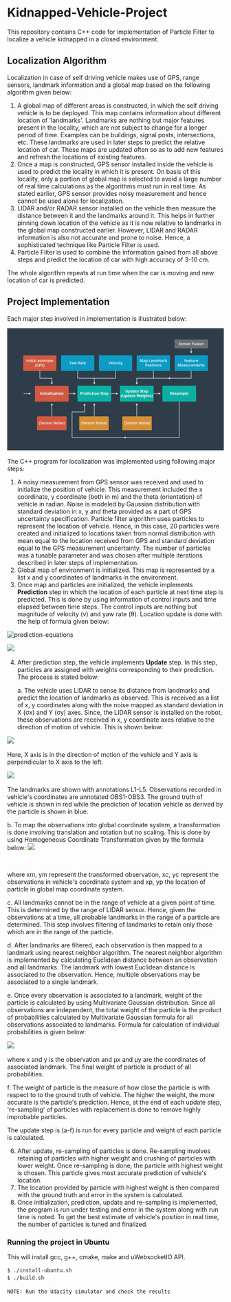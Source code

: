 # Kidnapped-Vehicle-Project

This repository contains C++ code for implementation of Particle Filter to localize a vehicle kidnapped in a closed environment. 

## Localization Algorithm

Localization in case of self driving vehicle makes use of GPS, range sensors, landmark information and a global map based on the following algorithm given below:

1. A global map of different areas is constructed, in which the self driving vehicle is to be deployed. This map contains information about different location of 'landmarks'. Landmarks are nothing but major features present in the locality, which are not subject to change for a longer period of time. Examples can be buildings, signal posts, intersections, etc. These landmarks are used in later steps to predict the relative location of car. These maps are updated often so as to add new features and refresh the locations of existing features.
2. Once a map is constructed, GPS sensor installed inside the vehicle is used to predict the locality in which it is present. On basis of this locality, only a portion of global map is selected to avoid a large number of real time calculations as the algorithms must run in real time. As stated earlier, GPS sensor provides noisy measurement and hence cannot be used alone for localization.
3. LIDAR and/or RADAR sensor installed on the vehicle then measure the distance between it and the landmarks around it. This helps in further pinning down location of the vehicle as it is now relative to landmarks in the global map constructed earlier. However, LIDAR and RADAR information is also not accurate and prone to noise. Hence, a sophisticated technique like Particle Filter is used.
4. Particle Filter is used to combine the information gained from all above steps and predict the location of car with high accuracy of 3-10 cm.

The whole algorithm repeats at run time when the car is moving and new location of car is predicted.

## Project Implementation

Each major step involved in implementation is illustrated below:

![](assets/particle-filter-localization-algorithm.png)

The C++ program for localization was implemented using following major steps:

1. A noisy measurement from GPS sensor was received and used to initialize the position of vehicle. This measurement included the x coordinate, y coordinate (both in m) and the theta (orientation) of vehicle in radian. Noise is modeled by Gaussian distribution with standard deviation in x, y and theta provided as a part of GPS uncertainty specification.
   Particle filter algorithm uses particles to represent the location of vehicle. Hence, in this case, 20 particles were created and initialized to locations taken from normal distribution with mean equal to the location received from GPS and standard deviation equal to the GPS measurement uncertainty. The number of particles was a tunable parameter and was chosen after multiple iterations described in later steps of implementation.
2. Global map of environment is initialized. This map is represented by a list x and y coordinates of landmarks in the environment.
3. Once map and particles are initialized, the vehicle implements **Prediction** step in which the location of each particle at next time step is predicted. This is done by using information of control inputs and time elapsed between time steps. The control inputs are nothing but magnitude of velocity (v) and yaw rate (θ). Location update is done with the help of formula given below:

![prediction-equations](https://raw.githubusercontent.com/sohonisaurabh/CarND-Kidnapped-Vehicle-Project/master/image-resources/prediction-equations.png)

![](/home/shivam/workspace/Kidnapped_robot_udacity/assets/prediction-equations.png)

4. After prediction step, the vehicle implements **Update** step. In this step, particles are assigned with weights corresponding to their prediction. The process is stated below:

   a. The vehicle uses LIDAR to sense its distance from landmarks and predict the location of landmarks as observed. This is received as a list of x, y coordinates along with the noise mapped as standard deviation in X (σx) and Y (σy) axes. Since, the LIDAR sensor is installed on the robot, these observations are received in x, y coordinate axes relative to the direction of motion of vehicle. This is shown below:

![](/home/shivam/workspace/UDACITY_PARTICLE_FILTER/solutions/1/image-resources/robot_axes_definition.png)

   Here, X axis is in the direction of motion of the vehicle and Y axis is perpendicular to X axis to the left.

![](/home/shivam/workspace/UDACITY_PARTICLE_FILTER/solutions/1/image-resources/global-map-axes-definition.png)

   The landmarks are shown with annotations L1-L5. Observations recorded in vehicle's coordinates are annotated OBS1-OBS3. The ground truth of vehicle is shown in red while the prediction of location vehicle as derived by the particle is shown in blue.

   b. To map the observations into global coordinate system, a transformation is done involving translation and rotation but no scaling. This is done by using Homogeneous Coordinate Transformation given by the formula below:
    ![](/home/shivam/workspace/UDACITY_PARTICLE_FILTER/solutions/1/image-resources/homogenous-coordinate-transformation.png)

![]()

  where xm, ym represent the transformed observation, xc, yc represent the observations in vehicle's coordinate system and xp, yp the location of particle in global map coordinate system.

   c. All landmarks cannot be in the range of vehicle at a given point of time. This is determined by the range of LIDAR sensor. Hence, given the observations at a time, all probable landmarks in the range of a particle are determined. This step involves filtering of landmarks to retain only those which are in the range of the particle.
    

   d. After landmarks are filtered, each observation is then mapped to a landmark using nearest neighbor algorithm. The nearest neighbor algorithm is implemented by calculating Euclidean distance between an observation and all landmarks. The landmark with lowest Euclidean distance is associated to the observation. Hence, multiple observations may be associated to a single landmark.
    

   e. Once every observation is associated to a landmark, weight of the particle is calculated by using Multivariate Gaussian distribution. Since all observations are independent, the total weight of the particle is the product of probabilities calculated by Multivariate Gaussian formula for all observations associated to landmarks. Formula for calculation of individual probabilities is given below:
    
![](/home/shivam/workspace/UDACITY_PARTICLE_FILTER/solutions/1/image-resources/multivariate-gaussian-probability.png)

   where x and y is the observation and µx and µy are the coordinates of associated landmark. The final weight of particle is product of all probabilities.

  f. The weight of particle is the measure of how close the particle is with respect to to the ground truth of vehicle. The higher the weight, the more accurate is the particle's prediction. Hence, at the end of each update step, 're-sampling' of particles with replacement is done to remove highly improbable particles.

 The update step is (a-f) is run for every particle and weight of each particle is calculated.

6. After update, re-sampling of particles is done. Re-sampling involves retaining of particles with higher weight and crushing of particles with lower weight. Once re-sampling is done, the particle with highest weight is chosen. This particle gives most accurate prediction of vehicle's location.
7. The location provided by particle with highest weight is then compared with the ground truth and error in the system is calculated.
8. Once initialization, prediction, update and re-sampling is implemented, the program is run under testing and error in the system along with run time is noted. To get the best estimate of vehicle's position in real time, the number of particles is tuned and finalized.

### Running the project in Ubuntu

This will install gcc, g++, cmake, make and uWebsocketIO API.

```bash
$ ./install-ubuntu.sh
$ ./build.sh
```

`NOTE: Run the Udacity simulator and check the results`